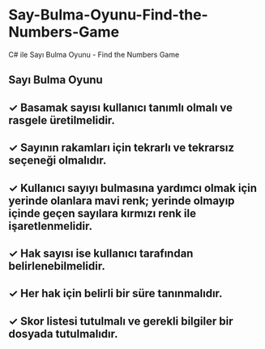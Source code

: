 # Say-Bulma-Oyunu-Find-the-Numbers-Game
C# ile Sayı Bulma Oyunu - Find the Numbers Game

## Sayı Bulma Oyunu
## ✓ Basamak sayısı kullanıcı tanımlı olmalı ve rasgele üretilmelidir.
## ✓ Sayının rakamları için tekrarlı ve tekrarsız seçeneği olmalıdır.
## ✓ Kullanıcı sayıyı bulmasına yardımcı olmak için yerinde olanlara mavi renk; yerinde olmayıp içinde geçen sayılara kırmızı renk ile işaretlenmelidir.
## ✓ Hak sayısı ise kullanıcı tarafından belirlenebilmelidir.
## ✓ Her hak için belirli bir süre tanınmalıdır.
## ✓ Skor listesi tutulmalı ve gerekli bilgiler bir dosyada tutulmalıdır.
